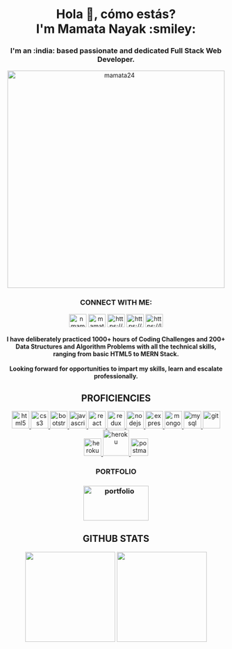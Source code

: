 <h1 align="center">Hola 👋, cómo estás? <br>
  I'm Mamata Nayak :smiley: </h1>

<h3 align="center">I'm an :india: based passionate and dedicated Full Stack Web Developer.</h3>  

<p align="center"> <img src="https://theninehertz.com/wp-content/uploads/2020/06/full-stack-development.gif" width="500px" alt="mamata24" /> </p>

<h3 align="center">CONNECT WITH ME:</h3>
<p align="center">
<a href="mailto:nmamta240@gmail.com?" target="blank"><img align="center" src="https://www.clipartmax.com/png/middle/16-161141_gmail-logo-png-gmail-logo-png-black.png" alt="nmamta240" height="30" width="40"/></a>
<a href="https://twitter.com/mamatan24" target="blank"><img align="center" src="https://cdn.jsdelivr.net/npm/simple-icons@3.0.1/icons/twitter.svg" alt="mamatan24" height="30" width="40" /></a>
<a href="https://linkedin.com/in/https://www.linkedin.com/in/mamata-nayak/" target="blank"><img align="center" src="https://cdn.jsdelivr.net/npm/simple-icons@3.0.1/icons/linkedin.svg" alt="https://www.linkedin.com/in/mamata-nayak/" height="30" width="40" /></a>
<a href="https://www.hackerrank.com/https://www.hackerrank.com/nmamta240" target="blank"><img align="center" src="https://cdn.jsdelivr.net/npm/simple-icons@3.0.1/icons/hackerrank.svg" alt="https://www.hackerrank.com/nmamta240" height="30" width="40" /></a>
<a href="https://www.leetcode.com/https://leetcode.com/mamtanayak/" target="blank"><img align="center" src="https://cdn.jsdelivr.net/npm/simple-icons@3.0.1/icons/leetcode.svg" alt="https://leetcode.com/mamtanayak/" height="30" width="40" /></a>
</p>

<h4 align="center">I have deliberately practiced 1000+ hours of Coding Challenges and 200+ Data Structures and Algorithm Problems with all the technical skills, ranging from basic HTML5 to MERN Stack.
<br>
  <br>
Looking forward for opportunities to impart my skills, learn and escalate professionally.
</h4>

<h2 align="center">PROFICIENCIES</h2>
<p align="center">
<a href="https://www.w3.org/html/" target="_blank"> <img src="https://devicons.github.io/devicon/devicon.git/icons/html5/html5-original-wordmark.svg" alt="html5" width="40" height="40"/> </a>
<a href="https://www.w3schools.com/css/" target="_blank"> <img src="https://devicons.github.io/devicon/devicon.git/icons/css3/css3-original-wordmark.svg" alt="css3" width="40" height="40"/> </a>
<a href="https://getbootstrap.com" target="_blank"> <img src="https://devicons.github.io/devicon/devicon.git/icons/bootstrap/bootstrap-plain.svg" alt="bootstrap" width="40" height="40"/> </a>
<a href="https://developer.mozilla.org/en-US/docs/Web/JavaScript" target="_blank"> <img src="https://devicons.github.io/devicon/devicon.git/icons/javascript/javascript-original.svg" alt="javascript" width="40" height="40"/> </a>
<a href="https://reactjs.org/" target="_blank"> <img src="https://devicons.github.io/devicon/devicon.git/icons/react/react-original-wordmark.svg" alt="react" width="40" height="40"/> </a> 
<a href="https://redux.js.org" target="_blank"> <img src="https://devicons.github.io/devicon/devicon.git/icons/redux/redux-original.svg" alt="redux" width="40" height="40"/> </a>
<a href="https://nodejs.org" target="_blank"> <img src="https://devicons.github.io/devicon/devicon.git/icons/nodejs/nodejs-original-wordmark.svg" alt="nodejs" width="40" height="40"/> </a>
<a href="https://expressjs.com" target="_blank"> <img src="https://devicons.github.io/devicon/devicon.git/icons/express/express-original-wordmark.svg" alt="express" width="40" height="40"/> </a>
<a href="https://www.mongodb.com/" target="_blank"> <img src="https://devicons.github.io/devicon/devicon.git/icons/mongodb/mongodb-original-wordmark.svg" alt="mongodb" width="40" height="40"/> </a>
<a href="https://www.mysql.com/" target="_blank"> <img src="https://devicons.github.io/devicon/devicon.git/icons/mysql/mysql-original-wordmark.svg" alt="mysql" width="40" height="40"/> </a> 
<a href="https://git-scm.com/" target="_blank"> <img src="https://www.vectorlogo.zone/logos/git-scm/git-scm-icon.svg" alt="git" width="40" height="40"/> </a>
<a href="https://heroku.com" target="_blank"> <img src="https://www.vectorlogo.zone/logos/heroku/heroku-icon.svg" alt="heroku" width="40" height="40"/> </a>
<a href="https://heroku.com" target="_blank"> <img src="https://download.logo.wine/logo/Netlify/Netlify-Logo.wine.png" alt="heroku" width="60" height="60"/> </a>
<a href="https://postman.com" target="_blank"> <img src="https://www.vectorlogo.zone/logos/getpostman/getpostman-icon.svg" alt="postman" width="40" height="40"/> </a> 
 </p>

<h3 align="center">PORTFOLIO</h3>
<h3 align="center">
<a align="center" href="https://brave-turing-4c15c5.netlify.app/"><img src="https://www.seekpng.com/png/detail/111-1112824_picture-my-portfolio-logo-png.png" alt="portfolio" width="150" height="80"/></a></h3>

<h2 align="center">GITHUB STATS</h2> 
  <p align='center'>
  <img src="https://github-readme-stats.vercel.app/api?username=mamata24&show_icons=true&count_private=true&theme=dark" height="207px" /> 
  <img src="https://github-readme-stats.vercel.app/api/top-langs/?username=mamata24&theme=dark" height="207px" />

</p>

<!--
**Mamata24/mamata24** is a ✨ _special_ ✨ repository because its `README.md` (this file) appears on your GitHub profile.

Here are some ideas to get you started:

- 🔭 I’m currently working on ...
- 🌱 I’m currently learning ...
- 👯 I’m looking to collaborate on ...
- 🤔 I’m looking for help with ...
- 💬 Ask me about ...
- 📫 How to reach me: ...
- 😄 Pronouns: ...
- ⚡ Fun fact: ...
-->

